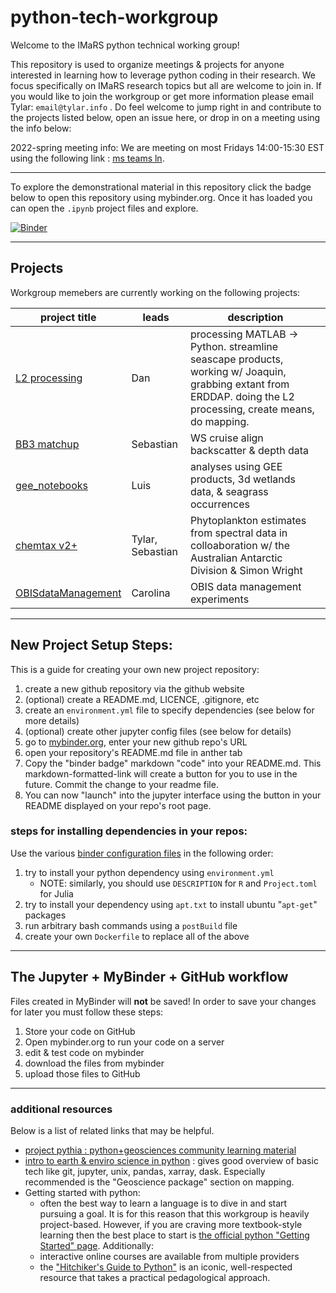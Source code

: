 # python-tech-workgroup
Welcome to the IMaRS python technical working group!

This repository is used to organize meetings & projects for anyone interested in learning how to leverage python coding in their research. 
We focus specifically on IMaRS research topics but all are welcome to join in. 
If you would like to join the workgroup or get more information please email Tylar: `email@tylar.info` .
Do feel welcome to jump right in and contribute to the projects listed below, open an issue here, or drop in on a meeting using the info below:

2022-spring meeting info:
We are meeting on most Fridays 14:00-15:30 EST using the following link : [ms teams ln](https://teams.microsoft.com/l/meetup-join/19%3ameeting_ZjA2OGUwMjgtYzcxOS00NGM1LWE5ZWUtMTY5YmIyNzFhODRk%40thread.v2/0?context=%7b%22Tid%22%3a%22741bf7de-e2e5-46df-8d67-82607df9deaa%22%2c%22Oid%22%3a%2248c1ad11-ebcb-499e-a1f5-7c3c35c1aba3%22%7d).

----------------------------------------------------------------------

To explore the demonstrational material in this repository click the badge below to open this repository using mybinder.org.
Once it has loaded you can open the `.ipynb` project files and explore.

[![Binder](https://mybinder.org/badge_logo.svg)](https://mybinder.org/v2/gh/USF-IMARS/python-tech-workgroup/HEAD)

----------------------------------------------------------------------

## Projects
Workgroup memebers are currently working on the following projects:

project title                                                | leads            | description
------------------------------------------------------------ | ---------------- | -----------------
[L2 processing](https://github.com/USF-IMARS/l2-processing)  | Dan              | processing MATLAB -> Python. streamline seascape products, working w/ Joaquin, grabbing extant from ERDDAP. doing the L2 processing, create means, do mapping.
[BB3 matchup](https://github.com/USF-IMARS/bb3_matchup)      | Sebastian        | WS cruise align backscatter & depth data
[gee_notebooks](https://github.com/USF-IMARS/gee_notebooks)  | Luis             | analyses using GEE products, 3d wetlands data, & seagrass occurrences
[chemtax v2+](https://github.com/USF-IMARS/chemtax)          | Tylar, Sebastian | Phytoplankton estimates from spectral data in colloaboration w/ the Australian Antarctic Division & Simon Wright 
[OBISdataManagement](https://github.com/cperaltab/OBISdataManagement) | Carolina | OBIS data management experiments

----------------------------------------------------------------------

## New Project Setup Steps:
This is a guide for creating your own new project repository:
1. create a new github repository via the github website
2. (optional) create a README.md, LICENCE, .gitignore, etc
3. create an `environment.yml` file to specify dependencies (see below for more details)
4. (optional) create other jupyter config files (see below for details)
5. go to [mybinder.org](https://mybinder.org/), enter your new github repo's URL
6. open your repository's README.md file in anther tab
7. Copy the "binder badge" markdown "code" into your README.md. This markdown-formatted-link will create a button for you to use in the future. Commit the change to your readme file. 
8. You can now "launch" into the jupyter interface using the button in your README displayed on your repo's root page.

### steps for installing dependencies in your repos:
Use the various [binder configuration files](https://mybinder.readthedocs.io/en/latest/using/config_files.html) in the following order:
1. try to install your python dependency using `environment.yml` 
    * NOTE: similarly, you should use `DESCRIPTION` for `R` and `Project.toml` for Julia 
3. try to install your dependency using `apt.txt` to install ubuntu "`apt-get`" packages
4. run arbitrary bash commands using a `postBuild` file
5. create your own `Dockerfile` to replace all of the above

----------------------------------------------------------------------

## The Jupyter + MyBinder + GitHub workflow
Files created in MyBinder will **not** be saved!
In order to save your changes for later you must follow these steps:

1. Store your code on GitHub
2. Open mybinder.org to run your code on a server
3. edit & test code on mybinder
4. download the files from mybinder
5. upload those files to GitHub

----------------------------------------------------------------------

### additional resources
Below is a list of related links that may be helpful.
* [project pythia : python+geosciences community learning material](https://foundations.projectpythia.org/landing-page.html)
* [intro to earth & enviro science in python](https://earth-env-data-science.github.io//intro.html) : gives good overview of basic tech like git, jupyter, unix, pandas, xarray, dask. Especially recommended is the "Geoscience package" section on mapping.
* Getting started with python:
    * often the best way to learn a language is to dive in and start pursuing a goal. It is for this reason that this workgroup is heavily project-based. However, if you are craving more textbook-style learning then the best place to start is [the official python "Getting Started" page](https://www.python.org/about/gettingstarted/). Additionally:
    * interactive online courses are available from multiple providers
    * the ["Hitchiker's Guide to Python"](https://docs.python-guide.org/) is an iconic, well-respected resource that takes a practical pedagological approach.
